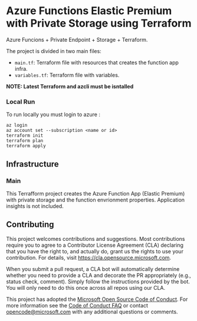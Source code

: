 # Azure Functions Elastic Premium with Private Storage using Terraform

Azure Funcions + Private Endpoint + Storage + Terraform.

The project is divided in two main files:

- `main.tf`: Terraform file with resources that creates the function app infra.
- `variables.tf`: Terraform file with variables.


**NOTE: Latest Terraform and azcli must be isntalled**

### Local Run

To run locally you must login to azure :

```
az login
az account set --subscription <name or id>
terraform init
terraform plan
terraform apply
```

## Infrastructure 

### **Main**

This Terrafform project creates the Azure Function App (Elastic Premium) with private storage and the function envrionment properties. Application insights is not included.



## Contributing

This project welcomes contributions and suggestions.  Most contributions require you to agree to a
Contributor License Agreement (CLA) declaring that you have the right to, and actually do, grant us
the rights to use your contribution. For details, visit https://cla.opensource.microsoft.com.

When you submit a pull request, a CLA bot will automatically determine whether you need to provide
a CLA and decorate the PR appropriately (e.g., status check, comment). Simply follow the instructions
provided by the bot. You will only need to do this once across all repos using our CLA.

This project has adopted the [Microsoft Open Source Code of Conduct](https://opensource.microsoft.com/codeofconduct/).
For more information see the [Code of Conduct FAQ](https://opensource.microsoft.com/codeofconduct/faq/) or
contact [opencode@microsoft.com](mailto:opencode@microsoft.com) with any additional questions or comments.

